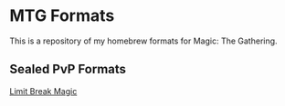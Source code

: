 # MTG Formats
This is a repository of my homebrew formats for Magic: The Gathering.

## Sealed PvP Formats
[Limit Break Magic](limit-break.md)
